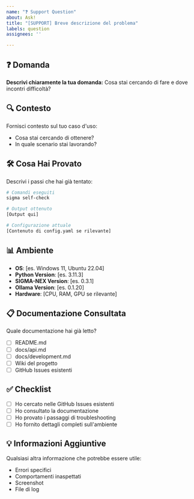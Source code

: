 ```yaml
---
name: "❓ Support Question"
about: Ask!
title: "[SUPPORT] Breve descrizione del problema"
labels: question
assignees: ''

---
```


## ❓ Domanda

**Descrivi chiaramente la tua domanda:**
Cosa stai cercando di fare e dove incontri difficoltà?

## 🔍 Contesto

Fornisci contesto sul tuo caso d'uso:
- Cosa stai cercando di ottenere?
- In quale scenario stai lavorando?

## 🛠️ Cosa Hai Provato

Descrivi i passi che hai già tentato:

```bash
# Comandi eseguiti
sigma self-check

# Output ottenuto
[Output qui]

# Configurazione attuale
[Contenuto di config.yaml se rilevante]
```

## 📊 Ambiente

- **OS**: [es. Windows 11, Ubuntu 22.04]
- **Python Version**: [es. 3.11.3]
- **SIGMA-NEX Version**: [es. 0.3.1]
- **Ollama Version**: [es. 0.1.20]
- **Hardware**: [CPU, RAM, GPU se rilevante]

## 📋 Documentazione Consultata

Quale documentazione hai già letto?
- [ ] README.md
- [ ] docs/api.md
- [ ] docs/development.md
- [ ] Wiki del progetto
- [ ] GitHub Issues esistenti

## ✅ Checklist

- [ ] Ho cercato nelle GitHub Issues esistenti
- [ ] Ho consultato la documentazione
- [ ] Ho provato i passaggi di troubleshooting
- [ ] Ho fornito dettagli completi sull'ambiente

## 💡 Informazioni Aggiuntive

Qualsiasi altra informazione che potrebbe essere utile:
- Errori specifici
- Comportamenti inaspettati
- Screenshot
- File di log
